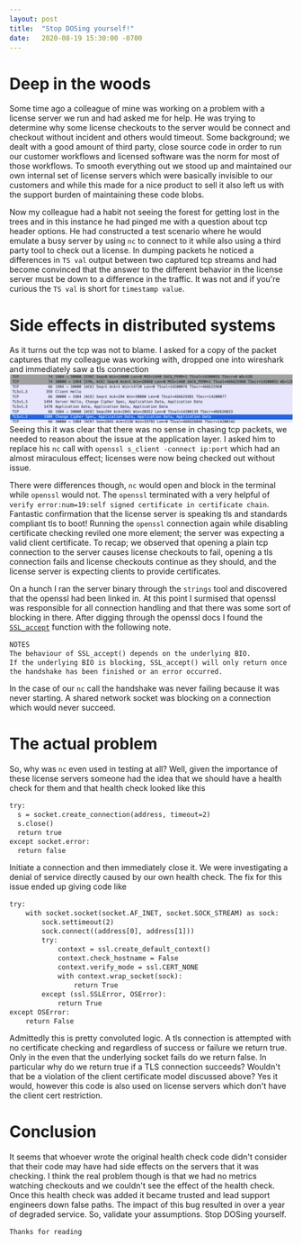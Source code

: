 ```yaml
---
layout: post
title:  "Stop DOSing yourself!"
date:   2020-08-19 15:30:00 -0700
---
```

# Deep in the woods
Some time ago a colleague of mine was working on a problem with a license server we run and had asked me for help. He was trying to determine why some license checkouts to the server would be connect and checkout without incident and others would timeout. Some background; we dealt with a good amount of third party, close source code in order to run our customer workflows and licensed software was the norm for most of those workflows. To smooth everything out we stood up and maintained our own internal set of license servers which were basically invisible to our customers and while this made for a nice product to sell it also left us with the support burden of maintaining these code blobs.

Now my colleague had a habit not seeing the forest for getting lost in the trees and in this instance he had pinged me with a question about tcp header options. He had constructed a test scenario where he would emulate a busy server by using `nc` to connect to it while also using a third party tool to check out a license. In dumping packets he noticed a differences in `TS val` output between two captured tcp streams and had become convinced that the answer to the different behavior in the license server must be down to a difference in the traffic. It was not and if you're curious the `TS val` is short for `timestamp value`.

# Side effects in distributed systems
As it turns out the tcp was not to blame. I asked for a copy of the packet captures that my colleague was working with, dropped one into wireshark and immediately saw a tls connection
![wireshark](https://raw.githubusercontent.com/darakian/darakian.github.io/master/_images/2020-08-20-stop-dosing-yourself/tcp.png)
Seeing this it was clear that there was no sense in chasing tcp packets, we needed to reason about the issue at the application layer. I asked him to replace his `nc` call with `openssl s_client -connect ip:port` which had an almost miraculous effect; licenses were now being checked out without issue.

There were differences though, `nc` would open and block in the terminal while `openssl` would not. The `openssl` terminated with a very helpful of `verify error:num=19:self signed certificate in certificate chain`. Fantastic confirmation that the license server is speaking tls and standards compliant tls to boot! Running the `openssl` connection again while disabling certificate checking reviled one more element; the server was expecting a valid client certificate. To recap; we observed that opening a plain tcp connection to the server causes license checkouts to fail, opening a tls connection fails and license checkouts continue as they should, and the license server is expecting clients to provide certificates.

On a hunch I ran the server binary through the `strings` tool and discovered that the openssl had been linked in. At this point I surmised that openssl was responsible for all connection handling and that there was some sort of blocking in there. After digging through the openssl docs I found the [`SSL_accept`](https://www.openssl.org/docs/man1.0.2/man3/SSL_accept.html) function with the following note.
```
NOTES
The behaviour of SSL_accept() depends on the underlying BIO.
If the underlying BIO is blocking, SSL_accept() will only return once the handshake has been finished or an error occurred.
```

In the case of our `nc` call the handshake was never failing because it was never starting. A shared network socket was blocking on a connection which would never succeed.

# The actual problem
So, why was `nc` even used in testing at all? Well, given the importance of these license servers someone had the idea that we should have a health check for them and that health check looked like this
```
try:
  s = socket.create_connection(address, timeout=2)
  s.close()
  return true
except socket.error:
  return false
```
Initiate a connection and then immediately close it. We were investigating a denial of service directly caused by our own health check. The fix for this issue ended up giving code like
```
try:
    with socket.socket(socket.AF_INET, socket.SOCK_STREAM) as sock:
        sock.settimeout(2)
        sock.connect((address[0], address[1]))
        try:
            context = ssl.create_default_context()
            context.check_hostname = False
            context.verify_mode = ssl.CERT_NONE
            with context.wrap_socket(sock):
                return True
        except (ssl.SSLError, OSError):
            return True
except OSError:
    return False
```
Admittedly this is pretty convoluted logic. A tls connection is attempted with no certificate checking and regardless of success or failure we return true. Only in the even that the underlying socket fails do we return false. In particular why do we return true if a TLS connection succeeds? Wouldn't that be a violation of the client certificate model discussed above? Yes it would, however this code is also used on license servers which don't have the client cert restriction.

# Conclusion
It seems that whoever wrote the original health check code didn't consider that their code may have had side effects on the servers that it was checking. I think the real problem though is that we had no metrics watching checkouts and we couldn't see the effect of the health check. Once this health check was added it became trusted and lead support engineers down false paths. The impact of this bug resulted in over a year of degraded service. So, validate your assumptions. Stop DOSing yourself.

```
Thanks for reading
```
